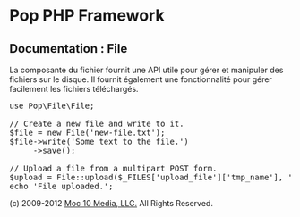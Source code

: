 Pop PHP Framework
=================

Documentation : File
--------------------

La composante du fichier fournit une API utile pour gérer et manipuler des fichiers sur le disque. Il fournit également une fonctionnalité pour gérer facilement les fichiers téléchargés.


<pre>
use Pop\File\File;

// Create a new file and write to it.
$file = new File('new-file.txt');
$file->write('Some text to the file.')
     ->save();

// Upload a file from a multipart POST form.
$upload = File::upload($_FILES['upload_file']['tmp_name'], '../uploads/' . $_FILES['upload_file']['name']);
echo 'File uploaded.';
</pre>

(c) 2009-2012 [Moc 10 Media, LLC.](http://www.moc10media.com) All Rights Reserved.
